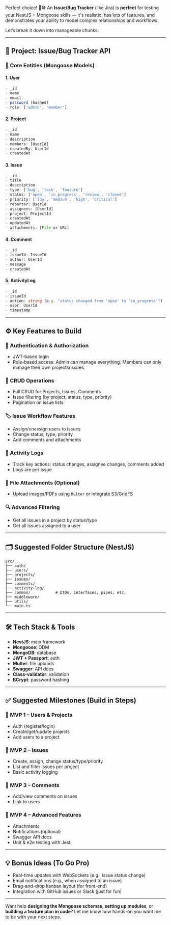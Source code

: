 Perfect choice! 🐛🛠️ An **Issue/Bug Tracker** (like Jira) is **perfect** for testing your NestJS + Mongoose skills — it's realistic, has lots of features, and demonstrates your ability to model complex relationships and workflows.

Let’s break it down into manageable chunks:

---

## 🔧 Project: **Issue/Bug Tracker API**

### 🧱 Core Entities (Mongoose Models)

#### 1. **User**

```ts
- _id
- name
- email
- password (hashed)
- role: ['admin', 'member']
```

#### 2. **Project**

```ts
- _id
- name
- description
- members: [UserId]
- createdBy: UserId
- createdAt
```

#### 3. **Issue**

```ts
- _id
- title
- description
- type: ['bug', 'task', 'feature']
- status: ['open', 'in_progress', 'review', 'closed']
- priority: ['low', 'medium', 'high', 'critical']
- reporter: UserId
- assignees: [UserId]
- project: ProjectId
- createdAt
- updatedAt
- attachments: [File or URL]
```

#### 4. **Comment**

```ts
- _id
- issueId: IssueId
- author: UserId
- message
- createdAt
```

#### 5. **ActivityLog**

```ts
- _id
- issueId
- action: string (e.g. "status changed from 'open' to 'in_progress'")
- user: UserId
- timestamp
```

---

## ⚙️ Key Features to Build

### 🔐 Authentication & Authorization

* JWT-based login
* Role-based access: Admin can manage everything; Members can only manage their own projects/issues

### 📁 CRUD Operations

* Full CRUD for Projects, Issues, Comments
* Issue filtering (by project, status, type, priority)
* Pagination on issue lists

### 🏷️ Issue Workflow Features

* Assign/unassign users to issues
* Change status, type, priority
* Add comments and attachments

### 📜 Activity Logs

* Track key actions: status changes, assignee changes, comments added
* Logs are per issue

### 📎 File Attachments (Optional)

* Upload images/PDFs using `Multer` or integrate S3/GridFS

### 🔍 Advanced Filtering

* Get all issues in a project by status/type
* Get all issues assigned to a user

---

## 🗂️ Suggested Folder Structure (NestJS)

```
src/
├── auth/
├── users/
├── projects/
├── issues/
├── comments/
├── activity-log/
├── common/           # DTOs, interfaces, pipes, etc.
├── middleware/
├── utils/
└── main.ts
```

---

## 🛠️ Tech Stack & Tools

* **NestJS**: main framework
* **Mongoose**: ODM
* **MongoDB**: database
* **JWT + Passport**: auth
* **Multer**: file uploads
* **Swagger**: API docs
* **Class-validator**: validation
* **BCrypt**: password hashing

---

## ✅ Suggested Milestones (Build in Steps)

### 🥚 MVP 1 – Users & Projects

* Auth (register/login)
* Create/get/update projects
* Add users to a project

### 🐣 MVP 2 – Issues

* Create, assign, change status/type/priority
* List and filter issues per project
* Basic activity logging

### 🐥 MVP 3 – Comments

* Add/view comments on issues
* Link to users

### 🐓 MVP 4 – Advanced Features

* Attachments
* Notifications (optional)
* Swagger API docs
* Unit & e2e testing with Jest

---

## 💡 Bonus Ideas (To Go Pro)

* Real-time updates with WebSockets (e.g., issue status change)
* Email notifications (e.g., when assigned to an issue)
* Drag-and-drop kanban layout (for front-end)
* Integration with GitHub issues or Slack (just for fun)

---

Want help **designing the Mongoose schemas**, **setting up modules**, or **building a feature plan in code**? Let me know how hands-on you want me to be with your next steps.

